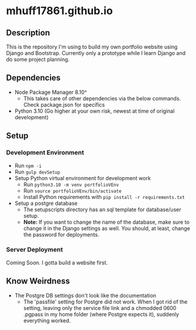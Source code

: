 # mhuff17861.github.io

## Description

This is the repository I'm using to build my own portfolio website using Django and Bootstrap. Currently only a prototype while I learn Django and do some project planning.

## Dependencies

- Node Package Manager 8.10^
  - This takes care of other dependencies via the below commands. Check package.json for specifics
- Python 3.10 (Go higher at your own risk, newest at time of original development)

## Setup

### Development Environment

- Run `npm -i`
- Run `gulp devSetup`
- Setup Python virtual environment for development work
  - Run `python3.10 -m venv portfolioVEnv`
  - Run `source portfolioVEnv/bin/activate`
  - Install Python requirements with `pip install -r requirements.txt`
- Setup a postgre database
  - The setupscripts directory has an sql template for database/user setup.
  - **Note:** If you want to change the name of the database, make sure to change it in the Django settings as well. You should, at least, change the password for deployments.

### Server Deployment

Coming Soon. I gotta build a website first.

## Know Weirdness

- The Postgre DB settings don't look like the documentation
  - The 'passfile' setting for Postgre did not work. When I got rid of the setting, leaving only the service file link and a chmodded 0600 .pgpass in my home folder (where Postgre expects it), suddenly everything worked. 
